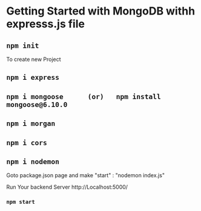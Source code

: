 # Getting Started with MongoDB withh expresss.js file

## `npm init`

To create new Project
## `npm i express`
## `npm i mongoose      (or)   npm install mongoose@6.10.0`
## `npm i morgan`
## `npm i cors`
## `npm i nodemon`


Goto package.json page and make   "start" : "nodemon index.js"

Run Your backend Server http://Localhost:5000/

### `npm start`

